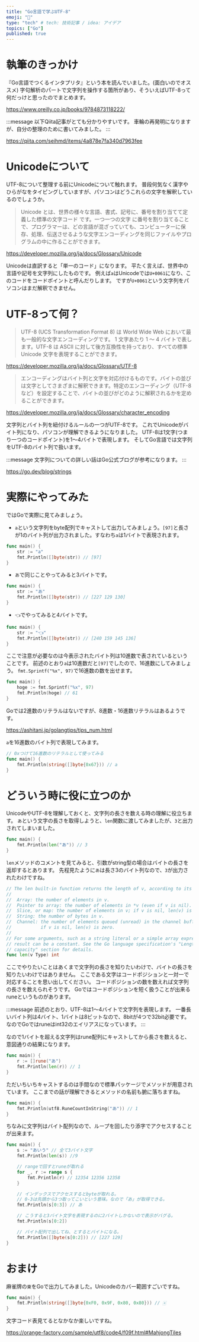 ```yaml
---
title: "Go言語で学ぶUTF-8"
emoji: "🐁"
type: "tech" # tech: 技術記事 / idea: アイデア
topics: ["Go"]
published: true
---
```


# 執筆のきっかけ

『Go言語でつくるインタプリタ』という本を読んでいました。(面白いのでオススメ)
字句解析のパートで文字列を操作する箇所があり、そういえばUTF-8って何だっけと思ったのでまとめます。

https://www.oreilly.co.jp/books/9784873118222/

:::message
以下Qiita記事がとても分かりやすいです。
車輪の再発明になりますが、自分の整理のために書いてみました。
:::

https://qiita.com/seihmd/items/4a878e7fa340d7963fee

# Unicodeについて

UTF-8について整理する前にUnicodeについて触れます。
普段何気なく漢字やひらがなをタイピングしていますが、パソコンはどうこれらの文字を解釈しているのでしょうか。

> Unicode とは、世界の様々な言語、書式、記号に、番号を割り当てて定義した標準の文字コード です。一つ一つの文字 に番号を割り当てることで、プログラマーは、どの言語が混ざっていても、コンピューターに保存、処理、伝送させるような文字エンコーディングを同じファイルやプログラムの中に作ることができます。

https://developer.mozilla.org/ja/docs/Glossary/Unicode

Unicodeは直訳すると「単一のコード」になります。
平たく言えば、世界中の言語や記号を文字列にしたものです。
例えば`a`はUnicodeでは`U+0061`になり、このコードをコードポイントと呼んだりします。
ですが`U+0061`という文字列をパソコンはまだ解釈できません。

# UTF-8って何？

> UTF-8 (UCS Transformation Format 8) は World Wide Web において最も一般的な文字エンコーディングです。 1 文字あたり 1 ～ 4 バイトで表します。UTF-8 は ASCII に対して後方互換性を持っており、すべての標準 Unicode 文字を表現することができます。

https://developer.mozilla.org/ja/docs/Glossary/UTF-8

> エンコーディングはバイト列と文字を対応付けるものです。バイトの並びは文字としてさまざまに解釈できます。特定のエンコーディング（UTF-8 など）を設定することで、バイトの並びがどのように解釈されるかを定めることができます。

https://developer.mozilla.org/ja/docs/Glossary/character_encoding

文字列とバイト列を紐付けるルールの一つがUTF-8です。
これでUnicodeがバイト列になり、パソコンが理解できるようになりました。
UTF-8は1文字(つまり一つのコードポイント)を1〜4バイトで表現します。
そしてGo言語では文字列をUTF-8のバイト列で扱います。

:::message
文字列についての詳しい話はGo公式ブログが参考になります。
:::

https://go.dev/blog/strings

# 実際にやってみた

ではGoで実際に見てみましょう。

- `a`という文字列をbyte配列でキャストして出力してみましょう。`[97]`と長さが1のバイト列が出力されました。すなわち`a`は1バイトで表現されます。

```go
func main() {
    str := "a"
    fmt.Println([]byte(str)) // [97]
}
```

- `あ`で同じことやってみると3バイトです。

```go
func main() {
    str := "あ"
    fmt.Println([]byte(str)) // [227 129 130]
}
```

- `👈`でやってみると4バイトです。

```go
func main() {
    str := "👈"
    fmt.Println([]byte(str)) // [240 159 145 136]
}
```

ここで注意が必要なのは今表示されたバイト列は10進数で表されているということです。
前述のとおり`a`は10進数だと`[97]`でしたので、16進数にしてみましょう。
`fmt.Sprintf("%x", 97)`で16進数の数を出せます。

```go
func main() {
    hoge := fmt.Sprintf("%x", 97)
    fmt.Println(hoge) // 61
}
```

Goでは2進数のリテラルはないですが、8進数・16進数リテラルはあるようです。

https://ashitani.jp/golangtips/tips_num.html

`a`を16進数のバイト列で表現してみます。

```go
// 0xつけて16進数のリテラルとして使ってみる
func main() {
    fmt.Println(string([]byte{0x67})) // a
}
```

# どういう時に役に立つのか

UnicodeやUTF-8を理解しておくと、文字列の長さを数える時の理解に役立ちます。
`あ`という文字の長さを取得しようと、`len`関数に渡してみましたが、`3`と出力されてしまいました。

```go
func main() {
    fmt.Println(len("あ")) // 3
}
```

`len`メソッドのコメントを見てみると、引数がstring型の場合はバイトの長さを返却するとあります。
先程見たように`あ`は長さ3のバイト列なので、`3`が出力されたわけですね。

```go:builtin/builtin.go
// The len built-in function returns the length of v, according to its type:
//
//	Array: the number of elements in v.
//	Pointer to array: the number of elements in *v (even if v is nil).
//	Slice, or map: the number of elements in v; if v is nil, len(v) is zero.
//	String: the number of bytes in v.
//	Channel: the number of elements queued (unread) in the channel buffer;
//	         if v is nil, len(v) is zero.
//
// For some arguments, such as a string literal or a simple array expression, the
// result can be a constant. See the Go language specification's "Length and
// capacity" section for details.
func len(v Type) int
```

ここでやりたいことはあくまで文字列の長さを知りたいわけで、バイトの長さを知りたいわけではありません。
ここである文字はコードポジションと一対一で対応することを思い出してください。
コードポジションの数を数えれば文字列の長さを数えられそうです。
Goではコードポジションを短く扱うことが出来るruneというものがあります。

:::message
前述のとおり、UTF-8は1〜4バイトで文字列を表現します。
一番長いバイト列は4バイト、1バイトは8ビットなので、8bitが4つで32bit必要です。
なのでGoではruneはint32のエイリアスになっています。
:::

なので1バイトを超える文字列はrune配列にキャストしてから長さを数えると、意図通りの結果になります。

```go
func main() {
    r := []rune("あ")
    fmt.Println(len(r)) // 1
}
```

ただいちいちキャストするのは手間なので標準パッケージでメソッドが用意されています。
ここまでの話が理解できるとメソッドの名前も腑に落ちますね。

```go
func main() {
    fmt.Println(utf8.RuneCountInString("あ")) // 1
}
```

ちなみに文字列はバイト配列なので、ループを回したり添字でアクセスすることが出来ます。

```go
func main() {
    s := "あいう" // 全て3バイト文字
    fmt.Println(len(s)) //9

    // rangeで回すとruneが取れる
    for _, r := range s {
        fmt.Println(r) // 12354 12356 12358
    }

    // インデックスでアクセスするとbyteが取れる。
    // 0-3は先頭から3つ取ってこいという意味。なので「あ」が取得できる。
    fmt.Println(s[0:3]) // あ

    // こうすると3バイト文字を表現するのに2バイトしかないので表示がバグる。
    fmt.Println(s[0:2]) 

    // バイト配列で出してね、とするとバイトになる。
    fmt.Println([]byte(s[0:2])) // [227 129]
}
```

# おまけ

麻雀牌の`東`をGoで出力してみました。Unicodeのカバー範囲すごいですね。

```go
func main() {
    fmt.Println(string([]byte{0xF0, 0x9F, 0x80, 0x80})) // 🀀
}
```

文字コード表見てるとなかなか楽しいですね。

https://orange-factory.com/sample/utf8/code4/f09f.html#MahjongTiles
